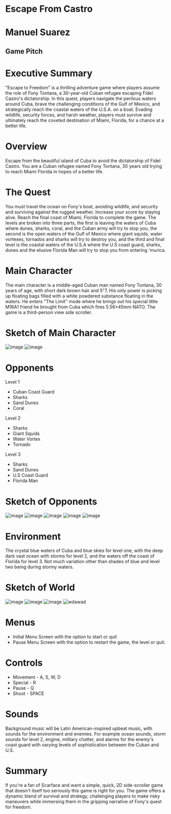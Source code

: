 # Escape From Castro
# Manuel Suarez
## Game Pitch

# Executive Summary
"Escape to Freedom" is a thrilling adventure game where players assume the role of Fony Tontana, a 30-year-old Cuban refugee escaping Fidel Castro's dictatorship. In this quest, players navigate the perilous waters around Cuba, brave the challenging conditions of the Gulf of Mexico, and strategically reach the coastal waters of the U.S.A. on a boat. Evading wildlife, security forces, and harsh weather, players must survive and ultimately reach the coveted destination of Miami, Florida, for a chance at a better life. 

# Overview
Escape from the beautiful island of Cuba to avoid the dictatorship of Fidel Castro. You are a Cuban refugee named Fony Tontana, 30 years old trying to reach Miami Florida in hopes of a better life.

# The Quest
You must travel the ocean on Fony's boat, avoiding wildlife, and security and surviving against the rugged weather. Increase your score by staying alive. Reach the final coast of Miami, Florida to complete the game. The levels are broken into three parts, the first is leaving the waters of Cuba where dunes, sharks, coral, and the Cuban army will try to stop you, the second is the open waters of the Gulf of Mexico where giant squids, water vortexes, tornados and sharks will try to destroy you, and the third and final level is the coastal waters of the U.S.A where the U.S coast guard, sharks, dunes and the elusive Florida Man will try to stop you from entering 'murica.

# Main Character
The main character is a middle-aged Cuban man named Fony Tontana, 30 years of age, with short dark brown hair and 5"7. His only power is picking up floating bags filled with a white powdered substance floating in the waters. He enters "The Limit" mode where he brings out his special little M16A1 friend he brought from Cuba which fires 5.56×45mm NATO. The game is a third-person view side scroller.

# Sketch of Main Character
![image](https://github.com/CanadianZombie/Escape-From-Castro/assets/82544173/6b12af84-5257-493d-98a3-7e1209f12f2b)
![image](https://github.com/CanadianZombie/Escape-From-Castro/assets/82544173/e857088f-80a3-470d-b33c-160d2912a605)

# Opponents
Level 1
- Cuban Coast Guard
- Sharks
- Sand Dunes
- Coral

Level 2
- Sharks
- Giant Squids
- Water Vortex
- Tornado

Level 3
- Sharks
- Sand Dunes
- U.S Coast Guard
- Florida Man

# Sketch of Opponents
![image](https://github.com/CanadianZombie/Escape-From-Castro/assets/82544173/05ea413e-dbf2-420e-bd42-a49217b27911)
![image](https://github.com/CanadianZombie/Escape-From-Castro/assets/82544173/b74a67cc-d849-4094-9515-2aa3c19945b1)
![image](https://github.com/CanadianZombie/Escape-From-Castro/assets/82544173/b115a205-c846-4a7e-9b48-6eb5fea3628b)
![image](https://github.com/CanadianZombie/Escape-From-Castro/assets/82544173/4357ffd9-2b10-4573-8462-790ee811df5e)
![image](https://github.com/CanadianZombie/Escape-From-Castro/assets/82544173/ce5b8935-53fd-4546-a630-dd7ec1be4b06)

# Environment
The crystal blue waters of Cuba and blue skies for level one, with the deep dark vast ocean with storms for level 2, and the waters off the coast of Florida for level 3. Not much variation other than shades of blue and level two being during stormy waters.

# Sketch of World
![image](https://github.com/CanadianZombie/Escape-From-Castro/assets/82544173/042938bd-644d-4bdb-b72e-34d69ab5c22a)
![image](https://github.com/CanadianZombie/Escape-From-Castro/assets/82544173/5284cd99-2ff6-4f73-886f-a3aaf9b5ffb5)
![image](https://github.com/CanadianZombie/Escape-From-Castro/assets/82544173/41656b49-fbc6-40d1-9633-e703a165ba55)
![wdawad](https://github.com/CanadianZombie/Escape-From-Castro/assets/82544173/a354e666-37bc-45a4-a4c0-4cf84ecaf368)
# Menus
- Initial Menu Screen with the option to start or quit
- Pause Menu Screen with the option to restart the game, the level or quit.

# Controls
- Movement - A, S, W, D
- Special - R
- Pause - Q
- Shoot - SPACE

# Sounds
Background music will be Latin American-inspired upbeat music, with sounds for the environment and enemies. For example ocean sounds, storm sounds for level 2, engine, military chatter, and alarms for the enemy's coast guard with varying levels of sophistication between the Cuban and U.S.

# Summary
If you're a fan of Scarface and want a simple, quick, 2D side-scroller game that doesn't itself too seriously this game is right for you. The game offers a dynamic blend of survival and strategy, challenging players to make risky maneuvers while immersing them in the gripping narrative of Fony's quest for freedom.
